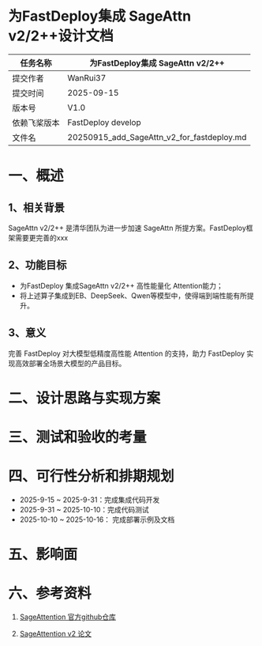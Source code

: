 # 为FastDeploy集成 SageAttn v2/2++设计文档

| 任务名称                                                       | 为FastDeploy集成 SageAttn v2/2++                                  | 
|----------------------------------------------------------|-------------------------------------------|
| 提交作者   | WanRui37  | 
| 提交时间   | 2025-09-15 | 
| 版本号  | V1.0 | 
| 依赖飞桨版本 | FastDeploy develop   | 
| 文件名  | 20250915_add_SageAttn_v2_for_fastdeploy.md<br> |


# 一、概述
## 1、相关背景
SageAttn v2/2++ 是清华团队为进一步加速 SageAttn 所提方案。FastDeploy框架需要更完善的xxx

## 2、功能目标
- 为FastDeploy 集成SageAttn v2/2++ 高性能量化 Attention能力；
- 将上述算子集成到EB、DeepSeek、Qwen等模型中，使得端到端性能有所提升。

## 3、意义
完善 FastDeploy 对大模型低精度高性能 Attention 的支持，助力 FastDeploy 实现高效部署全场景大模型的产品目标。


# 二、设计思路与实现方案


# 三、测试和验收的考量


# 四、可行性分析和排期规划
- 2025-9-15 ~ 2025-9-31：完成集成代码开发
- 2025-9-31 ~ 2025-10-10：完成代码测试
- 2025-10-10 ~ 2025-10-16： 完成部署示例及文档

# 五、影响面


# 六、参考资料
1. [SageAttention 官方github仓库](https://github.com/thu-ml/SageAttention)

1. [SageAttention v2 论文](https://arxiv.org/abs/2411.10958)

